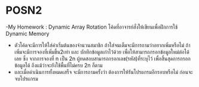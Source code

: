 # POSN2
-My Homework : Dynamic Array Rotation 
โค้ดที่อาจารย์สั่งให้เขียนเพื่อฝึกการใช้ Dynamic Memory 
-    ตัวโค้ดจะมีการให้ใส่ค่าเริ่มต้นของจำนวนสมาชิก
ถ้าใส่จนเต็มจะมีการถามว่าอยากเพิ่มหรือไม่ ถ้าเพิ่มจะมีการจองที่เพิ่มขึ้น2เท่า และ บักทึกข้อมูลเก่าไว้ด้วย เพื่อให้สามารถกรอกข้อมูลใหม่ต่อได้เลย
ซึ่ง จากการจองที่ n เป็น 2n ผู้ทดสอบสามารถกรอกเลข(รหัส)ที่ระบุไว้ เพื่อสิ้นสุดการกรอกข้อมูลได้ ถึงแม้ว่าจะยังใช้พื้นที่ไม่ครบ 2n ก็ตาม
-    และเมื่อดำเนินการทั้งหมดเสร็จ จะมีการถามครั้งว่า ต้องการให้รันโปรแกรมอีกรอบหรือไม่ ก่อนจะจบโปรแกรม 
